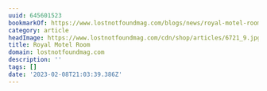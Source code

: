 ```yaml
---
uuid: 645601523
bookmarkOf: https://www.lostnotfoundmag.com/blogs/news/royal-motel-room
category: article
headImage: https://www.lostnotfoundmag.com/cdn/shop/articles/6721_9.jpg?v=1594852367
title: Royal Motel Room
domain: lostnotfoundmag.com
description: ''
tags: []
date: '2023-02-08T21:03:39.386Z'
---
```



